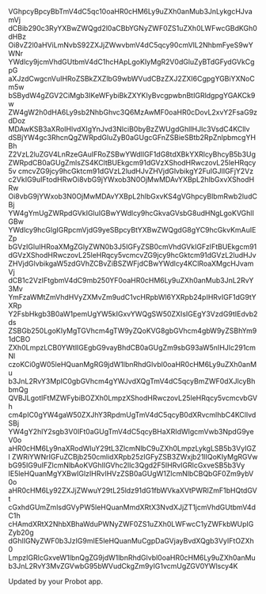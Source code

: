 VGhpcyBpcyBbTmV4dC5qc10oaHR0cHM6Ly9uZXh0anMub3JnLykgcHJvamVj
dCBib290c3RyYXBwZWQgd2l0aCBbYGNyZWF0ZS1uZXh0LWFwcGBdKGh0dHBz
Oi8vZ2l0aHViLmNvbS92ZXJjZWwvbmV4dC5qcy90cmVlL2NhbmFyeS9wYWNr
YWdlcy9jcmVhdGUtbmV4dC1hcHApLgoKIyMgR2V0dGluZyBTdGFydGVkCgpG
aXJzdCwgcnVuIHRoZSBkZXZlbG9wbWVudCBzZXJ2ZXI6CgpgYGBiYXNoCm5w
bSBydW4gZGV2CiMgb3IKeWFybiBkZXYKIyBvcgpwbnBtIGRldgpgYGAKCk9w
ZW4gW2h0dHA6Ly9sb2NhbGhvc3Q6MzAwMF0oaHR0cDovL2xvY2FsaG9zdDoz
MDAwKSB3aXRoIHlvdXIgYnJvd3NlciB0byBzZWUgdGhlIHJlc3VsdC4KCllv
dSBjYW4gc3RhcnQgZWRpdGluZyB0aGUgcGFnZSBieSBtb2RpZnlpbmcgYHBh
Z2VzL2luZGV4LnRzeGAuIFRoZSBwYWdlIGF1dG8tdXBkYXRlcyBhcyB5b3Ug
ZWRpdCB0aGUgZmlsZS4KCltBUEkgcm91dGVzXShodHRwczovL25leHRqcy5v
cmcvZG9jcy9hcGktcm91dGVzL2ludHJvZHVjdGlvbikgY2FuIGJlIGFjY2Vz
c2VkIG9uIFtodHRwOi8vbG9jYWxob3N0OjMwMDAvYXBpL2hlbGxvXShodHRw
Oi8vbG9jYWxob3N0OjMwMDAvYXBpL2hlbGxvKS4gVGhpcyBlbmRwb2ludCBj
YW4gYmUgZWRpdGVkIGluIGBwYWdlcy9hcGkvaGVsbG8udHNgLgoKVGhlIGBw
YWdlcy9hcGlgIGRpcmVjdG9yeSBpcyBtYXBwZWQgdG8gYC9hcGkvKmAuIEZp
bGVzIGluIHRoaXMgZGlyZWN0b3J5IGFyZSB0cmVhdGVkIGFzIFtBUEkgcm91
dGVzXShodHRwczovL25leHRqcy5vcmcvZG9jcy9hcGktcm91dGVzL2ludHJv
ZHVjdGlvbikgaW5zdGVhZCBvZiBSZWFjdCBwYWdlcy4KClRoaXMgcHJvamVj
dCB1c2VzIFtgbmV4dC9mb250YF0oaHR0cHM6Ly9uZXh0anMub3JnL2RvY3Mv
YmFzaWMtZmVhdHVyZXMvZm9udC1vcHRpbWl6YXRpb24pIHRvIGF1dG9tYXRp
Y2FsbHkgb3B0aW1pemUgYW5kIGxvYWQgSW50ZXIsIGEgY3VzdG9tIEdvb2ds
ZSBGb250LgoKIyMgTGVhcm4gTW9yZQoKVG8gbGVhcm4gbW9yZSBhYm91dCBO
ZXh0LmpzLCB0YWtlIGEgbG9vayBhdCB0aGUgZm9sbG93aW5nIHJlc291cmNl
czoKCi0gW05leHQuanMgRG9jdW1lbnRhdGlvbl0oaHR0cHM6Ly9uZXh0anMu
b3JnL2RvY3MpIC0gbGVhcm4gYWJvdXQgTmV4dC5qcyBmZWF0dXJlcyBhbmQg
QVBJLgotIFtMZWFybiBOZXh0LmpzXShodHRwczovL25leHRqcy5vcmcvbGVh
cm4pIC0gYW4gaW50ZXJhY3RpdmUgTmV4dC5qcyB0dXRvcmlhbC4KCllvdSBj
YW4gY2hlY2sgb3V0IFt0aGUgTmV4dC5qcyBHaXRIdWIgcmVwb3NpdG9yeV0o
aHR0cHM6Ly9naXRodWIuY29tL3ZlcmNlbC9uZXh0LmpzLykgLSB5b3VyIGZl
ZWRiYWNrIGFuZCBjb250cmlidXRpb25zIGFyZSB3ZWxjb21lIQoKIyMgRGVw
bG95IG9uIFZlcmNlbAoKVGhlIGVhc2llc3Qgd2F5IHRvIGRlcGxveSB5b3Vy
IE5leHQuanMgYXBwIGlzIHRvIHVzZSB0aGUgW1ZlcmNlbCBQbGF0Zm9ybV0o
aHR0cHM6Ly92ZXJjZWwuY29tL25ldz91dG1fbWVkaXVtPWRlZmF1bHQtdGVt
cGxhdGUmZmlsdGVyPW5leHQuanMmdXRtX3NvdXJjZT1jcmVhdGUtbmV4dC1h
cHAmdXRtX2NhbXBhaWduPWNyZWF0ZS1uZXh0LWFwcC1yZWFkbWUpIGZyb20g
dGhlIGNyZWF0b3JzIG9mIE5leHQuanMuCgpDaGVjayBvdXQgb3VyIFtOZXh0
LmpzIGRlcGxveW1lbnQgZG9jdW1lbnRhdGlvbl0oaHR0cHM6Ly9uZXh0anMu
b3JnL2RvY3MvZGVwbG95bWVudCkgZm9yIG1vcmUgZGV0YWlscy4K


Updated by your Probot app.